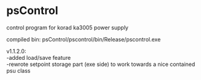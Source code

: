 # psControl
control program for korad ka3005 power supply

compiled bin:
psControl/pscontrol/bin/Release/pscontrol.exe

v1.1.2.0:<br/>
-added load/save feature<br/>
-rewrote setpoint storage part (exe side) to work towards a nice contained psu class
